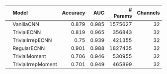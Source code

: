 |    | Model              |   Accuracy |   AUC |   # Params |   Channels |   N Layers |
|:---|:-------------------|-----------:|------:|-----------:|-----------:|-----------:|
|    | VanillaCNN         |      0.879 | 0.985 |    1575627 |         32 |          5 |
|    | TrivialECNN        |      0.819 | 0.965 |     356843 |         32 |          5 |
|    | TrivialIrrepECNN   |      0.75  | 0.939 |     421355 |         32 |          5 |
|    | RegularECNN        |      0.901 | 0.988 |    1827435 |         32 |          5 |
|    | TrivialMoment      |      0.706 | 0.946 |     530955 |         32 |          5 |
|    | TrivialIrrepMoment |      0.701 | 0.949 |     465899 |         32 |          5 |